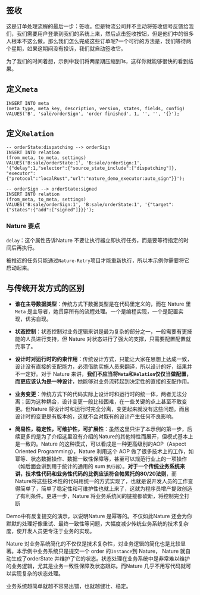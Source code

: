 ## 签收

这是订单处理流程的最后一步：签收。但是物流公司并不主动将签收信号反馈给我们，我们需要用户登录到我们的系统上来，然后点击签收按钮，但是他们中的很多人根本不这么做。那么我们怎么完成这些订单呢?一个可行的方法是，我们等待两个星期，如果这期间没有投诉，我们就自动签收它。

为了我们的时间着想，示例中我们将两星期压缩到1s，这样你就能够很快的看到结果。



## 定义`meta`

```mysql
INSERT INTO meta
(meta_type, meta_key, description, version, states, fields, config)
VALUES('B', 'sale/orderSign', 'order finished', 1, '', '', '{}');
```

## 定义`Relation`

```mysql
-- orderState:dispatching --> orderSign
INSERT INTO relation
(from_meta, to_meta, settings)
VALUES('B:sale/orderState:1', 'B:sale/orderSign:1', '{"delay":1,"selector":{"source_state_include":["dispatching"]}, "executor":{"protocol":"localRust","url":"nature_demo_executor:auto_sign"}}');

-- orderSign --> orderState:signed
INSERT INTO relation
(from_meta, to_meta, settings)
VALUES('B:sale/orderSign:1', 'B:sale/orderState:1', '{"target":{"states":{"add":["signed"]}}}');
```

### Nature 要点

`delay`：这个属性告诉Nature 不要让执行器立即执行任务，而是要等待指定的时间后再执行。

被推迟的任务只能通过`Nature-Retry`项目才能重新执行，所以本示例你需要将它启动起来。



## 与传统开发方式的区别

- **谁在主导数据类型**：传统方式下数据类型是在代码里定义的，而在 Nature 里 `Meta` 是主导者，她贯穿所有的流程处理。一个是编程实现，一个是配置实现，优劣自现。

- **状态控制**：状态控制对业务逻辑来讲是最为复杂的部分之一，一般需要有更技能的人员进行支持，但 Nature 对状态进行了强大的支撑，只需要配置配置就完事了。

- **设计时对运行时的约束作用**：传统设计方式，只能让大家在思想上达成一致，设计没有直接的支配能力，必须借助实施人员来翻译，所以设计的好，结果并不一定好。对于 Nature 来讲，**我们不应当将`Meta`和`Relation`仅仅当做配置，而更应该认为是一种设计**，她能够对业务流转起到决定性的直接的支配作用。

- **业务变更**：传统方式下的代码实际上设计时和运行时的统一体，两者无法分离；因为这种耦合，设计变更一般比较困难，在一些关键的点上甚至不敢变更。但Nature 将设计时和运行时完全分离，变更起来就没有这些问题。而且设计时的变更是有版本的，这就不会对既有的设计产生任何不良影响。

- **简易性，稳定性，可维护性，可扩展性**：虽然这里只讲了本示例的第一步，后续更多的是为了介绍这里没有介绍的Nature的其他特性而展开，但模式基本上是一致的。Nature 的这种模式，可以看成是一种更高级别的AOP（Aspect Oriented Programming），Nature 利用这个 AOP 做了很多技术上的工作，如幂等、状态数据操作、数据一致性保障等，甚至可以规范行业上的一项操作（如后面会讲到用于统计的通用的 sum `执行器`）。**对于一个传统业务系统来讲，技术性代码和业务性代码的比例应该符合帕累托的80/20法则**，而 Nature将这些技术性的代码用统一的方式实现了，也就是说开发人员的工作变得简单了，简单了稳定性和可维护性也就上来了，这就为程序员增产提效创造了有利条件。更进一步，Nature 将业务系统间的链接都砍断，将控制完全打断

  



Demo中有反复提交的演示，以说明Nature 是幂等的。不仅如此Nature 还会为你默默的处理好像重试、最终一致性等问题，大幅度减少传统业务系统的技术复杂度，使开发人员更专注于业务的实现。

Nature 对业务系统简化的不仅仅是技术复杂性，对业务逻辑的简化也是比较显著。本示例中业务系统只是提交一个 order 的`Instance`到 Nature， Nature 就自动生成了orderState 并维护了它的状态。状态处理在业务系统中是非常难以维护的业务逻辑，尤其是业务一致性保障及状态跟踪。而Nature 几乎不用写代码就可以实现复杂的状态处理。

业务系统越简单就越不容易出错，也就越健壮、稳定。